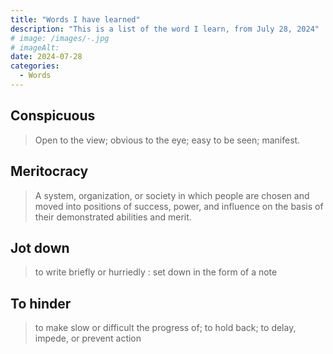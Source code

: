 ```yaml
---
title: "Words I have learned"
description: "This is a list of the word I learn, from July 28, 2024"
# image: /images/-.jpg
# imageAlt:
date: 2024-07-28
categories:
  - Words
---
```


## Conspicuous

> Open to the view; obvious to the eye; easy to be seen; manifest.

## Meritocracy

> A system, organization, or society in which people are chosen and moved into positions of success, power, and influence on the basis of their demonstrated abilities and merit.

## Jot down

> to write briefly or hurriedly : set down in the form of a note

## To hinder

> to make slow or difficult the progress of; to hold back; to delay, impede, or prevent action
